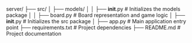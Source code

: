 server/
├── src/
│   ├── models/
│   │   ├── __init__.py       # Initializes the models package
│   │   ├── board.py          # Board representation and game logic
│   ├── __init__.py           # Initializes the src package
│
├── app.py                    # Main application entry point
├── requirements.txt           # Project dependencies
├── README.md                  # Project documentation
